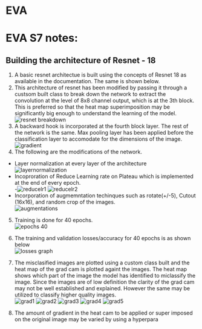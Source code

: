 # EVA

# EVA S7 notes:

## Building the architecture of Resnet - 18
1) A basic  resnet architectue is built using the concepts of Resnet 18 as available in the documentation. The same is shown below.<br>
2) This architecture of resnet has been modified by passing it through a custsom built class to break down the network to extract the convolution at the level of 8x8 channel output, which is at the 3th block. This is preferred so that the heat map superimposition may be significantly big enough to understand the learning of the model. <br>
![resnet breakdown](https://user-images.githubusercontent.com/48343095/125080935-0b7ef600-e0e3-11eb-9147-f81eacf1262a.png) <br>
3) A backward hook is incorporated at the fourth block layer. The rest of the network is the same. Max pooling layer has been applied before the classification layer to accomodate for the dimensions of the image. <br>
![gradient](https://user-images.githubusercontent.com/48343095/125083112-9d87fe00-e0e5-11eb-803b-e60ab52e1cf9.png) <br>
4) The following are the modifications of the network. <br>
- Layer normalization at every layer of the architecture <br>
![layernormalization](https://user-images.githubusercontent.com/48343095/125080212-2d2bad80-e0e2-11eb-8243-3116f580f322.png) <br>
- Incoproration of Reduce Learning rate on Plateau which is implemented at the end of every epoch. <br>
-![reducelr1](https://user-images.githubusercontent.com/48343095/125080250-39b00600-e0e2-11eb-9ce0-967c8dd30d46.PNG) ![reducelr2](https://user-images.githubusercontent.com/48343095/125080267-3f0d5080-e0e2-11eb-94fa-697f80e476c1.PNG) <br>
- Incorporation of augmemntation techinques such as rotate(+/-5), Cutout (16x16), and random crop of the images. <br>
![augmentations](https://user-images.githubusercontent.com/48343095/125080300-4af91280-e0e2-11eb-9384-84a526d3b09f.PNG) <br>

5) Training is done for 40 epochs. <br>
![epochs 40](https://user-images.githubusercontent.com/48343095/125094222-b4801d80-e0f0-11eb-94e6-c23752284707.PNG)<br>
6) The training and validation losses/accuracy for 40 epochs is as shown below <br>
![losses graph](https://user-images.githubusercontent.com/48343095/125094266-bea21c00-e0f0-11eb-96fa-7ca91064f021.PNG) <br>
6) The misclasified images are plotted using a custom class built and the heat map of the grad cam is plotted againt the images. The heat map shows which part of the image the model has identified to miclassify the image. Since the images are of low definition the clarity of the grad cam may not be well established and explained. However the same may be utilized to classify higher quality images. <br>
![grad1](https://user-images.githubusercontent.com/48343095/125094690-1771b480-e0f1-11eb-936f-dfb4fe5b39f7.PNG)
![grad2](https://user-images.githubusercontent.com/48343095/125094700-193b7800-e0f1-11eb-97ea-8b106879e5db.PNG)
![grad3](https://user-images.githubusercontent.com/48343095/125094705-19d40e80-e0f1-11eb-908b-c203a57c6f58.PNG)
![grad4](https://user-images.githubusercontent.com/48343095/125094709-19d40e80-e0f1-11eb-8c48-2b2e07cfe3ee.PNG)
![grad5](https://user-images.githubusercontent.com/48343095/125094765-23f60d00-e0f1-11eb-8223-a1243278db5d.PNG)


7) The amount of gradient in the heat cam to be applied or super imposed on the original image may be varied by using a hyperpara
